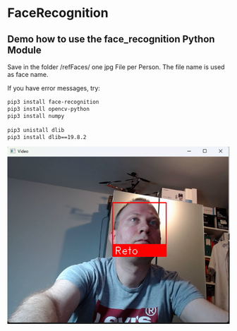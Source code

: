 # FaceRecognition
## Demo how to use the face_recognition Python Module

Save in the folder /refFaces/ one jpg File per Person. The file name is used as face name.

If you have error messages, try:
```
pip3 install face-recognition
pip3 install opencv-python
pip3 install numpy

pip3 unistall dlib
pip3 install dlib==19.8.2
```
![Demo](https://github.com/RetoSchaedler/FaceRecognition/raw/main/RecPic.png)
